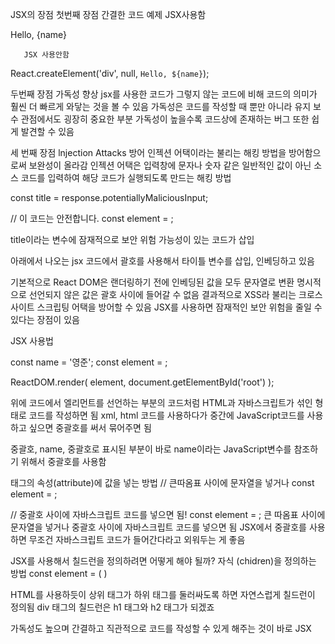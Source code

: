JSX의 장점
첫번째 장점
간결한 코드
예제
       JSX사용함
<div>Hello, {name}</div>

       JSX 사용안함
React.createElement('div', null, `Hello, ${name}`);

두번째 장점
가독성 향상
jsx를 사용한 코드가 그렇지 않는 코드에 비해 코드의 의미가 훨씬 더 빠르게 와닿는 것을 볼 수 있음
가독성은 코드를 작성할 때 뿐만 아니라 유지 보수 관점에서도 굉장히 중요한 부분
가독성이 높을수록 코드상에 존재하는 버그 또한 쉽게 발견할 수 있음

세 번째 장점
lnjection Attacks 방어
인젝션 어택이라는 불리는 해킹 방법을 방어함으로써 보완성이 올라감
인젝션 어택은 입력창에 문자나 숫자 같은 일반적인 값이 아닌 소스 코드를 입력하여 해당 코드가 실행되도록 만드는 해킹 방법

const title = response.potentiallyMaliciousInput;

// 이 코드는 안전합니다.
const element = <!-- <h1>{title}</h1> -->;

title이라는 변수에 잠재적으로 보안 위험 가능성이 있는 코드가 삽입

아래에서 나오는 jsx 코드에서 괄호를 사용해서 타이틀 변수를 삽입, 인베딩하고 있음

기본적으로 React DOM은 랜더링하기 전에 인베딩된 값을 모두 문자열로 변환
명시적으로 선언되지 않은 값은 괄호 사이에 들어갈 수 없음
결과적으로 XSS라 불리는 크로스 사이트 스크립팅 어택을 방어할 수 있음
JSX를 사용하면 잠재적인 보안 위험을 줄일 수 있다는 장점이 있음

JSX 사용법

const name = '영준';
const element = <!-- <h1>안녕, {name}</h1> -->;

ReactDOM.render(
    element,
    document.getElementById('root')
);

위에 코드에서 엘리먼트를 선언하는 부분의 코드처럼 HTML과 자바스크립트가 섞인 형태로 코드를 작성하면 됨
xml, html 코드를 사용하다가 중간에 JavaScript코드를 사용하고 싶으면 중괄호를 써서 묶어주면 됨

중괄호, name, 중괄호로 표시된 부분이 바로 name이라는 JavaScript변수를 참조하기 위해서 중괄호를 사용함

태그의 속성(attribute)에 값을 넣는 방법
// 큰따옴표 사이에 문자열을 넣거나
const element = <!-- <div tabIndex="0"></div> -->;

// 중괄호 사이에 자바스크립트 코드를 넣으면 됨!
const element = <!--<img src={user.avatarUrl}></img>-->;
큰 따옴표 사이에 문자열을 넣거나 중괄호 사이에 자바스크립트 코드를 넣으면 됨
JSX에서 중괄호를 사용하면 무조건 자바스크립트 코드가 들어간다라고 외워두는 게 좋음

JSX를 사용해서 칠드런을 정의하려면 어떻게 해야 될까?
자식 (chidren)을 정의하는 방법
const element = (
    <!-- <div>
            <h1>안녕하세요</h1>
            <h2>열심히 리액트를 공부해 봅시다!</h2>
         </div> -->
)

HTML를 사용하듯이 상위 태그가 하위 태그를 둘러싸도록 하면 자연스럽게 칠드런이 정의됨
div 태그의 칠드런은 h1 태그와 h2 태그가 되겠죠

가독성도 높으며 간결하고 직관적으로 코드를 작성할 수 있게 해주는 것이 바로 JSX